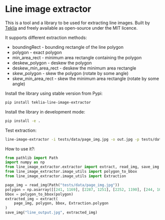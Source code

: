 # Line image extractor

This is a tool and a library to be used for extracting line images. Built by [Teklia](https://teklia.com) and freely available as open-source under the MIT licence.

It supports different extraction methods:
* boundingRect - bounding rectangle of the line polygon
* polygon - exact polygon
* min_area_rect - minimum area rectangle containing the polygon
* deskew_polygon - deskew the polygon
* deskew_min_area_rect - deskew the minimum area rectangle
* skew_polygon - skew the polygon (rotate by some angle)
* skew_min_area_rect - skew the minimum area rectangle (rotate by some angle)

Install the library using stable version from Pypi:

```bash
pip install teklia-line-image-extractor
```

Install the library in development mode:

```bash
pip install -e .
```

Test extraction:

```bash
line-image-extractor -i tests/data/page_img.jpg -o out.jpg -p tests/data/line_polygon.json -e deskew_min_area_rect --color
```

How to use it?:

```python
from pathlib import Path
import numpy as np
from line_image_extractor.extractor import extract, read_img, save_img
from line_image_extractor.image_utils import polygon_to_bbox
from line_image_extractor.image_utils import Extraction

page_img = read_img(Path("tests/data/page_img.jpg"))
polygon = np.asarray([[241, 1169], [2287, 1251], [2252, 1190], [244, 1091], [241, 1169]])
bbox = polygon_to_bbox(polygon)
extracted_img = extract(
    page_img, polygon, bbox, Extraction.polygon
)
save_img("line_output.jpg", extracted_img)
```
